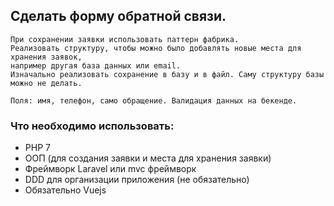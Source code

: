 ## Сделать форму обратной связи.

    При сохранении заявки использовать паттерн фабрика.
    Реализовать структуру, чтобы можно было добавлять новые места для хранения заявок,
    например другая база данных или email.
    Изначально реализовать сохранение в базу и в файл. Саму структуру базы можно не делать.

    Поля: имя, телефон, само обращение. Валидация данных на бекенде.

### Что необходимо использовать:

- PHP 7
- ООП (для создания заявки и места для хранения заявки)
- Фреймворк Laravel или mvc фреймворк
- DDD для организации приложения (не обязательно)
- Обязательно Vuejs
